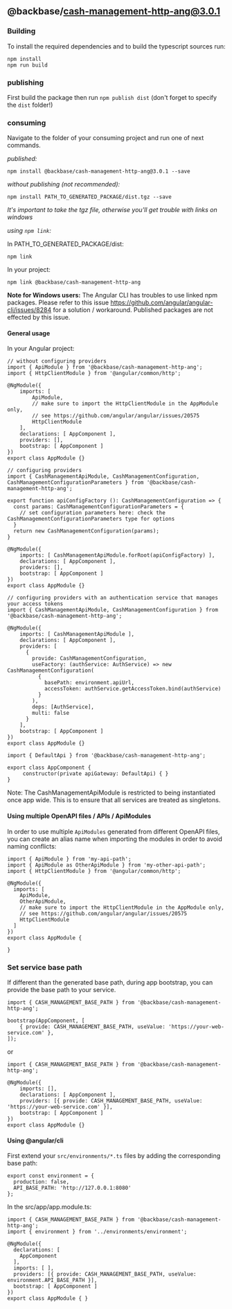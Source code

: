## @backbase/cash-management-http-ang@3.0.1

### Building

To install the required dependencies and to build the typescript sources run:
```
npm install
npm run build
```

### publishing

First build the package then run ```npm publish dist``` (don't forget to specify the `dist` folder!)

### consuming

Navigate to the folder of your consuming project and run one of next commands.

_published:_

```
npm install @backbase/cash-management-http-ang@3.0.1 --save
```

_without publishing (not recommended):_

```
npm install PATH_TO_GENERATED_PACKAGE/dist.tgz --save
```

_It's important to take the tgz file, otherwise you'll get trouble with links on windows_

_using `npm link`:_

In PATH_TO_GENERATED_PACKAGE/dist:
```
npm link
```

In your project:
```
npm link @backbase/cash-management-http-ang
```

__Note for Windows users:__ The Angular CLI has troubles to use linked npm packages.
Please refer to this issue https://github.com/angular/angular-cli/issues/8284 for a solution / workaround.
Published packages are not effected by this issue.


#### General usage

In your Angular project:


```
// without configuring providers
import { ApiModule } from '@backbase/cash-management-http-ang';
import { HttpClientModule } from '@angular/common/http';

@NgModule({
    imports: [
        ApiModule,
        // make sure to import the HttpClientModule in the AppModule only,
        // see https://github.com/angular/angular/issues/20575
        HttpClientModule
    ],
    declarations: [ AppComponent ],
    providers: [],
    bootstrap: [ AppComponent ]
})
export class AppModule {}
```

```
// configuring providers
import { CashManagementApiModule, CashManagementConfiguration, CashManagementConfigurationParameters } from '@backbase/cash-management-http-ang';

export function apiConfigFactory (): CashManagementConfiguration => {
  const params: CashManagementConfigurationParameters = {
    // set configuration parameters here: check the CashManagementConfigurationParameters type for options
  }
  return new CashManagementConfiguration(params);
}

@NgModule({
    imports: [ CashManagementApiModule.forRoot(apiConfigFactory) ],
    declarations: [ AppComponent ],
    providers: [],
    bootstrap: [ AppComponent ]
})
export class AppModule {}
```

```
// configuring providers with an authentication service that manages your access tokens
import { CashManagementApiModule, CashManagementConfiguration } from '@backbase/cash-management-http-ang';

@NgModule({
    imports: [ CashManagementApiModule ],
    declarations: [ AppComponent ],
    providers: [
      {
        provide: CashManagementConfiguration,
        useFactory: (authService: AuthService) => new CashManagementConfiguration(
          {
            basePath: environment.apiUrl,
            accessToken: authService.getAccessToken.bind(authService)
          }
        ),
        deps: [AuthService],
        multi: false
      }
    ],
    bootstrap: [ AppComponent ]
})
export class AppModule {}
```

```
import { DefaultApi } from '@backbase/cash-management-http-ang';

export class AppComponent {
	 constructor(private apiGateway: DefaultApi) { }
}
```

Note: The CashManagementApiModule is restricted to being instantiated once app wide.
This is to ensure that all services are treated as singletons.

#### Using multiple OpenAPI files / APIs / ApiModules
In order to use multiple `ApiModules` generated from different OpenAPI files,
you can create an alias name when importing the modules
in order to avoid naming conflicts:
```
import { ApiModule } from 'my-api-path';
import { ApiModule as OtherApiModule } from 'my-other-api-path';
import { HttpClientModule } from '@angular/common/http';

@NgModule({
  imports: [
    ApiModule,
    OtherApiModule,
    // make sure to import the HttpClientModule in the AppModule only,
    // see https://github.com/angular/angular/issues/20575
    HttpClientModule
  ]
})
export class AppModule {

}
```


### Set service base path
If different than the generated base path, during app bootstrap, you can provide the base path to your service.

```
import { CASH_MANAGEMENT_BASE_PATH } from '@backbase/cash-management-http-ang';

bootstrap(AppComponent, [
    { provide: CASH_MANAGEMENT_BASE_PATH, useValue: 'https://your-web-service.com' },
]);
```
or

```
import { CASH_MANAGEMENT_BASE_PATH } from '@backbase/cash-management-http-ang';

@NgModule({
    imports: [],
    declarations: [ AppComponent ],
    providers: [{ provide: CASH_MANAGEMENT_BASE_PATH, useValue: 'https://your-web-service.com' }],
    bootstrap: [ AppComponent ]
})
export class AppModule {}
```


#### Using @angular/cli
First extend your `src/environments/*.ts` files by adding the corresponding base path:

```
export const environment = {
  production: false,
  API_BASE_PATH: 'http://127.0.0.1:8080'
};
```

In the src/app/app.module.ts:
```
import { CASH_MANAGEMENT_BASE_PATH } from '@backbase/cash-management-http-ang';
import { environment } from '../environments/environment';

@NgModule({
  declarations: [
    AppComponent
  ],
  imports: [ ],
  providers: [{ provide: CASH_MANAGEMENT_BASE_PATH, useValue: environment.API_BASE_PATH }],
  bootstrap: [ AppComponent ]
})
export class AppModule { }
```
